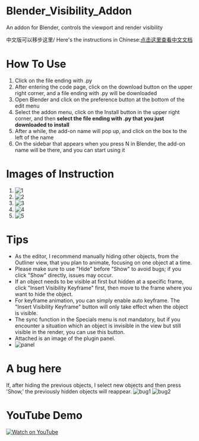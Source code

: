 # Blender_Visibility_Addon
An addon for Blender, controls the viewport and render visibility

中文版可以移步这里/ Here's the instructions in Chinese:[点击这里查看中文文档](README_CN.md)

# How To Use
1. Click on the file ending with .py
2. After entering the code page, click on the download button on the upper right corner, and a file ending with .py will be downloaded
3. Open Blender and click on the preference button at the bottom of the edit menu
4. Select the addon menu, click on the Install button in the upper right corner, and then **select the file ending with .py that you just downloaded to install**
5. After a while, the add-on name will pop up, and click on the box to the left of the name
6. On the sidebar that appears when you press N in Blender, the add-on name will be there, and you can start using it

# Images of Instruction
1. ![1](https://github.com/user-attachments/assets/64589ba4-6364-4474-a594-3a24dfd922a7)
2. ![2](https://github.com/user-attachments/assets/c4f2403b-35e0-42c2-8187-300587da1549)
3. ![3](https://github.com/user-attachments/assets/6bf58a6f-d924-4632-833e-9aab6c0909c2)
4. ![4](https://github.com/user-attachments/assets/7d56364a-972a-4048-8bf2-d3563ce71b60)
5. ![5](https://github.com/user-attachments/assets/c9126593-2695-414a-b581-4bee1e7b76d5)

# Tips
- As the editor, I recommend manually hiding other objects, from the Outliner view, that you plan to animate, focusing on one object at a time.
- Please make sure to use "Hide" before "Show" to avoid bugs; if you click "Show" directly, issues may occur.
- If an object needs to be visible at first but hidden at a specific frame, click "Insert Visibility Keyframe" first, then move to the frame where you want to hide the object.
- For keyframe animation, you can simply enable auto keyframe. The "Insert Visibility Keyframe" button will only take effect when the object is visible.
- The sync function in the Specials menu is not mandatory, but if you encounter a situation which an object is invisible in the view but still visible in the render, you can use this button.
- Attached is an image of the plugin panel.
- ![panel](https://github.com/user-attachments/assets/06d6e2d5-d9b8-4a26-b2f5-63ec73a0f947)


# A bug here
If, after hiding the previous objects, I select new objects and then press 'Show,' the previously hidden objects will reappear.
![bug1](https://github.com/user-attachments/assets/7987077b-b44b-4ede-96fe-c3ed06a7a73e)
![bug2](https://github.com/user-attachments/assets/4e4039e8-3f0e-4419-b3c7-1b166fec0969)

# YouTube Demo
[![Watch on YouTube](https://img.youtube.com/vi/-M0sVv4fPIs/0.jpg)](https://www.youtube.com/watch?v=-M0sVv4fPIs)


